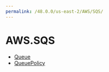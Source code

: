 ```yaml
---
permalink: /48.0.0/us-east-2/AWS/SQS/
---
```


# AWS.SQS



* [Queue](Queue.md)
* [QueuePolicy](QueuePolicy.md)